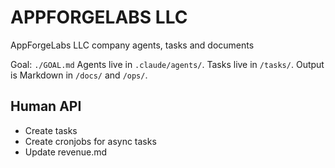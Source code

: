 # APPFORGELABS LLC

AppForgeLabs LLC company agents, tasks and documents

Goal: `./GOAL.md`
Agents live in `.claude/agents/`. Tasks live in `/tasks/`. Output is Markdown in `/docs/` and `/ops/`.

## Human API

- Create tasks
- Create cronjobs for async tasks
- Update revenue.md